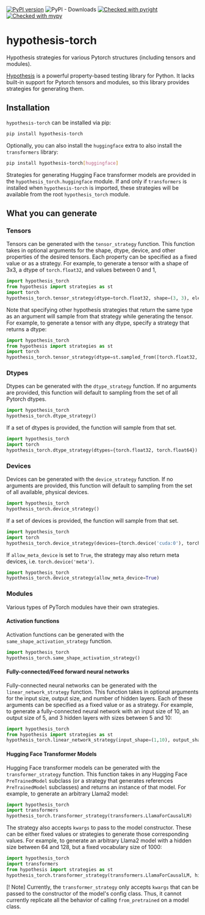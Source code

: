[![PyPI version](https://img.shields.io/pypi/v/hypothesis-torch.svg)](https://pypi.org/project/hypothesis-torch) ![PyPI - Downloads](https://img.shields.io/pypi/dm/hypothesis-torch)
[![Checked with pyright](https://microsoft.github.io/pyright/img/pyright_badge.svg)](https://microsoft.github.io/pyright/)
[![Checked with mypy](http://www.mypy-lang.org/static/mypy_badge.svg)](http://mypy-lang.org/)

# hypothesis-torch
Hypothesis strategies for various Pytorch structures (including tensors and modules).

[Hypothesis](https://hypothesis.readthedocs.io/en/latest/) is a powerful property-based testing library for Python. It
lacks built-in support for Pytorch tensors and modules, so this library provides strategies for generating them.

## Installation
`hypothesis-torch` can be installed via pip:
```bash
pip install hypothesis-torch
```

Optionally, you can also install the `huggingface` extra to also install the `transformers` library:
```bash
pip install hypothesis-torch[huggingface]
```

Strategies for generating Hugging Face transformer models are provided in the `hypothesis_torch.huggingface` module. If 
and only if `transformers` is installed when `hypothesis-torch` is imported, these strategies will be available from
the root `hypothesis_torch` module.

## What you can generate

### Tensors

Tensors can be generated with the `tensor_strategy` function. This function takes in optional arguments for the shape,
dtype, device, and other properties of the desired tensors. Each property can be specified as a fixed value or as a
strategy. For example, to generate a tensor with a shape of 3x3, a dtype of `torch.float32`, and values between 0 and 1,

```python
import hypothesis_torch
from hypothesis import strategies as st
import torch
hypothesis_torch.tensor_strategy(dtype=torch.float32, shape=(3, 3), elements=st.floats(0, 1))
```

Note that specifying other hypothesis strategies that return the same type as an argument will sample from that strategy
while generating the tensor. For example, to generate a tensor with any dtype, specify a strategy that returns a dtype:

```python
import hypothesis_torch
from hypothesis import strategies as st
import torch
hypothesis_torch.tensor_strategy(dtype=st.sampled_from([torch.float32, torch.float64]), shape=(3, 3), elements=st.floats(0, 1))
```

### Dtypes

Dtypes can be generated with the `dtype_strategy` function. If no arguments are provided, this function will default to 
sampling from the set of all Pytorch dtypes. 
    
```python
import hypothesis_torch
hypothesis_torch.dtype_strategy()
```

If a set of dtypes is provided, the function will sample from that set.

```python
import hypothesis_torch
import torch
hypothesis_torch.dtype_strategy(dtypes={torch.float32, torch.float64})
```

### Devices

Devices can be generated with the `device_strategy` function. If no arguments are provided, this function will default to
sampling from the set of all available, physical devices.

```python
import hypothesis_torch
hypothesis_torch.device_strategy()
```

If a set of devices is provided, the function will sample from that set.

```python
import hypothesis_torch
import torch
hypothesis_torch.device_strategy(devices={torch.device('cuda:0'), torch.device('cpu')})
```

If `allow_meta_device` is set to `True`, the strategy may also return meta devices, i.e. `torch.device('meta')`.

```python
import hypothesis_torch
hypothesis_torch.device_strategy(allow_meta_device=True)
```

### Modules

Various types of PyTorch modules have their own strategies.

#### Activation functions

Activation functions can be generated with the `same_shape_activation_strategy` function. 

```python
import hypothesis_torch
hypothesis_torch.same_shape_activation_strategy()
```

#### Fully-connected/Feed forward neural networks

Fully-connected neural networks can be generated with the `linear_network_strategy` function. This function takes in 
optional arguments for the input size, output size, and number of hidden layers. Each of these arguments can be 
specified as a fixed value or as a strategy. For example, to generate a fully-connected neural network with an input
size of 10, an output size of 5, and 3 hidden layers with sizes between 5 and 10:

```python
import hypothesis_torch
from hypothesis import strategies as st
hypothesis_torch.linear_network_strategy(input_shape=(1,10), output_shape=(1,5), hidden_layer_size=st.integers(5, 10), num_hidden_layers=3)
```

#### Hugging Face Transformer Models

Hugging Face transformer models can be generated with the `transformer_strategy` function. This function takes in any
Hugging Face `PreTrainedModel` subclass (or a strategy that generates references `PreTrainedModel` subclasses) and 
returns an instance of that model. For example, to generate an arbitrary Llama2 model:

```python
import hypothesis_torch
import transformers
hypothesis_torch.transformer_strategy(transformers.LlamaForCausalLM)
```

The strategy also accepts `kwargs` to pass to the model constructor. These can be either fixed values or strategies to 
generate those corresponding values. For example, to generate an arbitrary Llama2 model with a hidden size between 64 and
128, but a fixed vocabulary size of 1000:

```python
import hypothesis_torch
import transformers
from hypothesis import strategies as st
hypothesis_torch.transformer_strategy(transformers.LlamaForCausalLM, hidden_size=st.integers(64, 128), vocab_size=1000)
```

[! Note]
    Currently, the `transformer_strategy` only accepts `kwargs` that can be passed to the constructor of the model's 
    config class. Thus, it cannot currently replicate all the behavior of calling `from_pretrained` on a model class.
